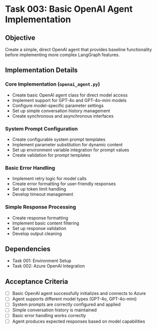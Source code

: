 # Task 003: Basic OpenAI Agent Implementation

## Objective
Create a simple, direct OpenAI agent that provides baseline functionality before implementing more complex LangGraph features.

## Implementation Details

### Core Implementation (`openai_agent.py`)
- Create basic OpenAI agent class for direct model access
- Implement support for GPT-4o and GPT-4o-mini models
- Configure model-specific parameter settings
- Set up simple conversation history management
- Create synchronous and asynchronous interfaces

### System Prompt Configuration
- Create configurable system prompt templates
- Implement parameter substitution for dynamic content
- Set up environment variable integration for prompt values
- Create validation for prompt templates

### Basic Error Handling
- Implement retry logic for model calls
- Create error formatting for user-friendly responses
- Set up token limit handling
- Develop timeout management

### Simple Response Processing
- Create response formatting
- Implement basic content filtering
- Set up response validation
- Develop output cleaning

## Dependencies
- Task 001: Environment Setup
- Task 002: Azure OpenAI Integration

## Acceptance Criteria
- [ ] Basic OpenAI agent successfully initializes and connects to Azure
- [ ] Agent supports different model types (GPT-4o, GPT-4o-mini)
- [ ] System prompts are correctly configured and applied
- [ ] Simple conversation history is maintained
- [ ] Basic error handling works correctly
- [ ] Agent produces expected responses based on model capabilities